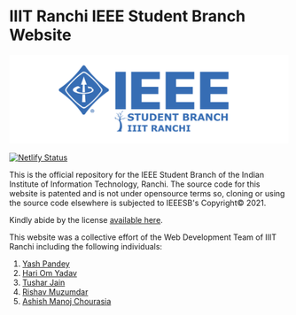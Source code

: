 # IIIT Ranchi IEEE Student Branch Website

![IEEE SB logo](./public/assets/images/ieee.svg)

[![Netlify Status](https://api.netlify.com/api/v1/badges/b1700a3d-0f38-40a8-b7e6-8ad4cbb008b9/deploy-status)](https://app.netlify.com/sites/iiitieee/deploys)

This is the official repository for the IEEE Student Branch of the Indian Institute of 
Information Technology, Ranchi. The source code for this website is patented
and is not under opensource terms so, cloning or using the source code elsewhere
is subjected to IEEESB's Copyright&copy; 2021.

Kindly abide by the license [available here](./LICENSE).

This website was a collective effort of the Web Development
Team of IIIT Ranchi including the following individuals:

1. [Yash Pandey](https://github.com/EmperorYP7)
1. [Hari Om Yadav](https://github.com/hariom1625)
1. [Tushar Jain](https://github.com/tusharjain0022)
1. [Rishav Muzumdar](https://github.com/RishavMz)
1. [Ashish Manoj Chourasia](https://github.com/sleepysleep)
